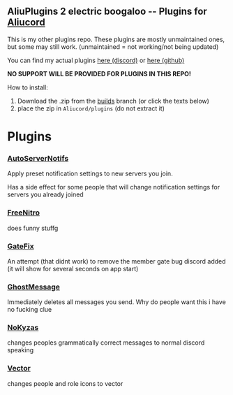 ## AliuPlugins 2 electric boogaloo -- Plugins for [Aliucord](https://github.com/Aliucord)

This is my other plugins repo. These plugins are mostly unmaintained ones, but some may still
work. (unmaintained = not working/not being updated)

You can find my actual
plugins [here (discord)](https://discord.com/channels/811255666990907402/811275162715553823)
or [here (github)](https://github.com/ItzOnlyAnimal/AliuPlugins)

**NO SUPPORT WILL BE PROVIDED FOR PLUGINS IN THIS REPO!**

How to install:

1) Download the .zip from the [builds](tree/builds) branch (or click the texts below)
2) place the zip in `Aliucord/plugins` (do not extract it)

# Plugins

### [AutoServerNotifs](https://github.com/Aliucoin/AliuPlugins-SP/raw/builds/AutoServerNotifs.zip)

Apply preset notification settings to new servers you join.

Has a side effect for some people that will change notification settings for servers you already
joined

### [FreeNitro](https://github.com/Aliucoin/AliuPlugins-SP/raw/builds/FreeNitroll.zip)

does funny stuffg

### [GateFix](https://github.com/Aliucoin/AliuPlugins-SP/raw/builds/GateFix.zip)

An attempt (that didnt work) to remove the member gate bug discord added (it will show for several
seconds on app start)

### [GhostMessage](https://github.com/Aliucoin/AliuPlugins-SP/raw/builds/GhostMessage.zip)
Immediately deletes all messages you send. Why do people want this i have no fucking clue

### [NoKyzas](https://github.com/Aliucoin/AliuPlugins-SP/raw/builds/NoKyzas.zip)
changes peoples grammatically correct messages to normal discord speaking

### [Vector](https://github.com/Aliucoin/AliuPlugins-SP/raw/builds/Vector.zip)

changes people and role icons to vector


